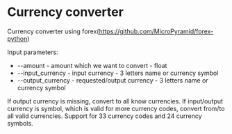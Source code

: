 # Currency converter

Currency converter using forex(https://github.com/MicroPyramid/forex-python)

Input parameters:
- --amount - amount which we want to convert - float
- --input_currency - input currency - 3 letters name or currency symbol
- --output_currency - requested/output currency - 3 letters name or currency symbol
  
If output currency is missing, convert to all know currencies. 
If input/output currency is symbol, which is valid for more currency codes, convert from/to all valid currencies. 
Support for 33 currency codes and 24 currency symbols.
